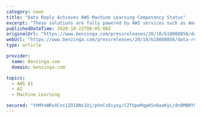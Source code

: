 ```yaml
---
category: news
title: "Data Reply Achieves AWS Machine Learning Competency Status"
excerpt: "These solutions are fully powered by AWS services such as Amazon SageMaker, Amazon Rekognition, Amazon Textract, Amazon Comprehend, AWS Lambda and Amazon EMR."
publishedDateTime: 2020-10-22T08:05:00Z
originalUrl: "https://www.benzinga.com/pressreleases/20/10/b18008856/data-reply-achieves-aws-machine-learning-competency-status"
webUrl: "https://www.benzinga.com/pressreleases/20/10/b18008856/data-reply-achieves-aws-machine-learning-competency-status"
type: article

provider:
  name: Benzinga.com
  domain: benzinga.com

topics:
  - AWS AI
  - AI
  - Machine Learning

secured: "thMYoWRxXCns1ZOIANs1Oj/phnCv8iyoy/CZfUpeMqpKSn8aaKyL/dn8MBNYS2ZGmI7peZw1ui72TQmOPSYz6+awGSi0O/LUMVVDYeCoOx4IADFa5QFphEUCcRAxPZKjCSPY4PYCF/PZoicoT4sHpH25yb6sXl0ZuJ/I1DR8T6jTkVUHpXwHfbZywrUJWzUBzedJtOJ9a16CaHrvAMWOF/mUPS9mTAw/8q/EavjYbvqGON0MABouZQix31eFncQ0RMpsLX1O6oZLNk1UoGnWYqedUi5H4whe1mt1Q0tplc0DVt+xJb7xKyc36j/J4XLH64kDavCiWdjc4m3BGvL5C6k0QnhdvzcNjEebRLAOCbU=;jKVTkuDjjbnlufA+OtnG6A=="
---
```


